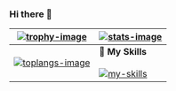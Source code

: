 ### Hi there 👋

| [![trophy-image]][ryo-ma-repo] | [![stats-image]][anuraghazra-repo] |
| - | - |
| [![toplangs-image]][anuraghazra-repo] | **:seedling: My Skills**<br/><br/>[![my-skills]][skill-icons-repo] |

[trophy-image]: https://github-profile-trophy.vercel.app/?username=Ras96&column=4&row=2&no-frame=true
[stats-image]: https://github-readme-stats.vercel.app/api?username=Ras96&count_private=true&show_icons=true&hide_border=true
[toplangs-image]: https://github-readme-stats.vercel.app/api/top-langs/?username=Ras96&layout=compact&exclude_repo=Com-Pro,dotfiles,swift-traq&count_private=false&hide_border=true
[my-skills]: https://skillicons.dev/icons?perline=6&i=git,github,go,swift,js,ts,nodejs,py,docker,linux,mysql,matlab,vim,vscode
[ryo-ma-repo]: https://github.com/ryo-ma/github-profile-trophy
[anuraghazra-repo]: https://github.com/anuraghazra/github-readme-stats
[skill-icons-repo]: https://github.com/tandpfun/skill-icons

<!--
**Ras96/Ras96** is a ✨ _special_ ✨ repository because its `README.md` (this file) appears on your GitHub profile.

Here are some ideas to get you started:

- 🔭 I’m currently working on ...
- 🌱 I’m currently learning ...
- 👯 I’m looking to collaborate on ...
- 🤔 I’m looking for help with ...
- 💬 Ask me about ...
- 📫 How to reach me: ...
- 😄 Pronouns: ...
- ⚡ Fun fact: ...
-->
